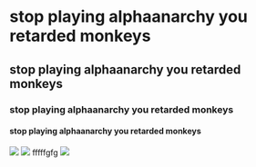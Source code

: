 # stop playing alphaanarchy you retarded monkeys
## stop playing alphaanarchy you retarded monkeys
### stop playing alphaanarchy you retarded monkeys
#### stop playing alphaanarchy you retarded monkeys

![](https://i.imgur.com/lWdA3OU.gif)
![](https://media.discordapp.net/attachments/919788930348499004/1083057183165530132/IMG_5730.gif)
fffffgfg
![](https://files.catbox.moe/s7ie61.jpg)